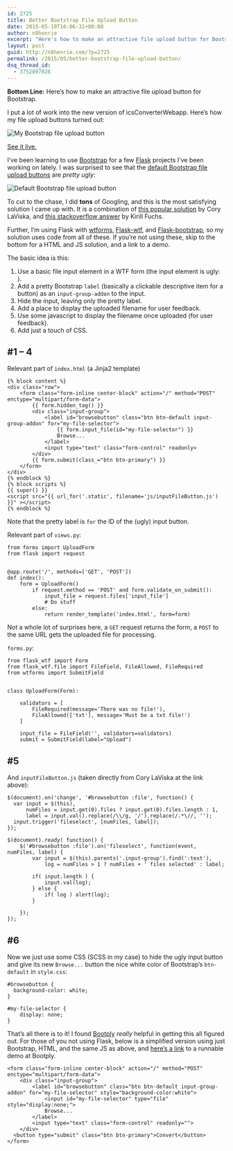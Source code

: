 ```yaml
---
id: 2725
title: Better Bootstrap File Upload Button
date: 2015-05-10T16:06:31+00:00
author: n8henrie
excerpt: "Here's how to make an attractive file upload button for Bootstrap."
layout: post
guid: http://n8henrie.com/?p=2725
permalink: /2015/05/better-bootstrap-file-upload-button/
dsq_thread_id:
  - 3752897026
---
```

**Bottom Line:** Here&#8217;s how to make an attractive file upload button for Bootstrap.<!--more-->

I put a lot of work into the new version of icsConverterWebapp. Here&#8217;s how my file upload buttons turned out:


![My Bootstrap file upload button](http://n8henrie.com/wp-content/uploads/2015/05/20150510_20150510-ScreenShot-479.jpg) 

[See it live.](http://icw.n8henrie.com)

I&#8217;ve been learning to use <a href="http://getbootstrap.com/" target="_blank">Bootstrap</a> for a few <a href="http://flask.pocoo.org/" target="_blank">Flask</a> projects I&#8217;ve been working on lately. I was surprised to see that the <a href="http://getbootstrap.com/css/#forms" target="_blank">default Bootstrap file upload buttons</a> are _pretty ugly_: 


![Default Bootstrap file upload button](http://n8henrie.com/wp-content/uploads/2015/05/20150510_20150510-ScreenShot-480.jpg) 

To cut to the chase, I did **tons** of Googling, and this is the most satisfying solution I came up with. It is a combination of <a href="http://www.abeautifulsite.net/whipping-file-inputs-into-shape-with-bootstrap-3" target="_blank">this popular solution</a> by Cory LaViska, and <a href="http://stackoverflow.com/a/25053973/1588795" target="_blank">this stackoverflow answer</a> by Kirill Fuchs.

Further, I&#8217;m using Flask with <a href="https://github.com/wtforms/wtforms" target="_blank">wtforms</a>, <a href="https://flask-wtf.readthedocs.org/" target="_blank">Flask-wtf</a>, and <a href="http://pythonhosted.org/Flask-Bootstrap/" target="_blank" title="Flask-Bootstrap — Flask-Bootstrap 3.3.4.1 documentation">Flask-bootstrap</a>, so my solution uses code from all of these. If you&#8217;re not using these, skip to the bottom for a HTML and JS solution, and a link to a demo.

The basic idea is this:

  1. Use a basic file input element in a WTF form (the input element is ugly: ).
  2. Add a pretty Bootstrap `label` (basically a clickable descriptive item for a button) as an `input-group-addon` to the input.
  3. Hide the input, leaving only the pretty label.
  4. Add a place to display the uploaded filename for user feedback.
  5. Use some javascript to display the filename once uploaded (for user feedback).
  6. Add just a touch of CSS.

## #1 &#8211; 4

Relevant part of `index.html` (a Jinja2 template)

    {% block content %}
    <div class="row">
        <form class="form-inline center-block" action="/" method="POST" enctype="multipart/form-data">
            {{ form.hidden_tag() }}
            <div class="input-group">
                <label id="browsebutton" class="btn btn-default input-group-addon" for="my-file-selector">
                    {{ form.input_file(id="my-file-selector") }}
                    Browse...
                </label>
                <input type="text" class="form-control" readonly>
            </div>
            {{ form.submit(class_="btn btn-primary") }}         
        </form>
    </div>
    {% endblock %}
    {% block scripts %}
    {{ super() }}
    <script src="{{ url_for('.static', filename='js/inputFileButton.js') }}" ></script>
    {% endblock %}
    

Note that the pretty label is `for` the ID of the (ugly) input button.

Relevant part of `views.py`: 

<pre><code class="python">from forms import UploadForm
from flask import request


@app.route('/', methods=['GET', 'POST'])
def index():
    form = UploadForm()
        if request.method == 'POST' and form.validate_on_submit():
            input_file = request.files['input_file']
            # Do stuff
        else:
            return render_template('index.html', form=form)
</code></pre>

Not a whole lot of surprises here, a `GET` request returns the form, a `POST` to the same URL gets the uploaded file for processing.

`forms.py`:

<pre><code class="python">from flask_wtf import Form
from flask_wtf.file import FileField, FileAllowed, FileRequired
from wtforms import SubmitField


class UploadForm(Form):

    validators = [
        FileRequired(message='There was no file!'),
        FileAllowed(['txt'], message='Must be a txt file!')
    ]

    input_file = FileField('', validators=validators)
    submit = SubmitField(label="Upload")
</code></pre>

## #5

And `inputFileButton.js` (taken directly from Cory LaViska at the link above):

<pre><code class="javascript">$(document).on('change', '#browsebutton :file', function() {
  var input = $(this),
      numFiles = input.get(0).files ? input.get(0).files.length : 1,
      label = input.val().replace(/\\/g, '/').replace(/.*\//, '');
  input.trigger('fileselect', [numFiles, label]);
});

$(document).ready( function() {
    $('#browsebutton :file').on('fileselect', function(event, numFiles, label) {
        var input = $(this).parents('.input-group').find(':text'),
            log = numFiles &gt; 1 ? numFiles + ' files selected' : label;

        if( input.length ) {
            input.val(log);
        } else {
            if( log ) alert(log);
        }

    });
});
</code></pre>

## #6

Now we just use some CSS (SCSS in my case) to hide the ugly input button and give its new `Browse...` button the nice white color of Bootstrap&#8217;s `btn-default` in `style.css`:

<pre><code class="CSS">#browsebutton {
  background-color: white;
}

#my-file-selector {
    display: none;
}
</code></pre>

That&#8217;s all there is to it! I found <a href="http://www.bootply.com/" target="_blank">Bootply</a> _really_ helpful in getting this all figured out. For those of you not using Flask, below is a simplified version using just Bootstrap, HTML, and the same JS as above, and <a href="http://www.bootply.com/gLB1lB2Ad8" target="_blank">here&#8217;s a link</a> to a runnable demo at Bootply.

<pre><code class="html">&lt;form class="form-inline center-block" action="/" method="POST" enctype="multipart/form-data"&gt;
    &lt;div class="input-group"&gt;
        &lt;label id="browsebutton" class="btn btn-default input-group-addon" for="my-file-selector" style="background-color:white"&gt;
            &lt;input id="my-file-selector" type="file" style="display:none;"&gt;
            Browse...
        &lt;/label&gt;
        &lt;input type="text" class="form-control" readonly=""&gt;
    &lt;/div&gt;
  &lt;button type="submit" class="btn btn-primary"&gt;Convert&lt;/button&gt;
&lt;/form&gt;
</code></pre>